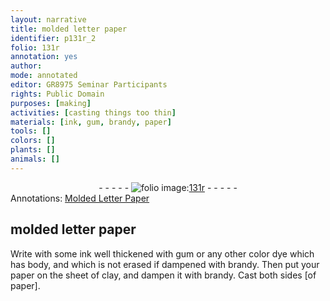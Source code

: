 ```yaml
---
layout: narrative
title: molded letter paper
identifier: p131r_2
folio: 131r
annotation: yes
author:
mode: annotated
editor: GR8975 Seminar Participants
rights: Public Domain
purposes: [making]
activities: [casting things too thin]
materials: [ink, gum, brandy, paper]
tools: []
colors: []
plants: []
animals: []
---
```


 <div class="folio" align="center">- - - - - <a href="http://gallica.bnf.fr/ark:/12148/btv1b10500001g/f267.item.r=" target="_blank"><img src="https://cu-mkp.github.io/GR8975-edition/assets/photo-icon.png" alt="folio image: " style="display:inline-block; margin-bottom:-3px;"/>131r</a> - - - - - </div> 
<div class="annotation" align="left">Annotations:
<a href="https://drive.google.com/drive/folders/0BwJi-u8sfkVDfmlUdWdYdlczSW5HVmNVam5pN1kwYXBvTlZuSDBXZUJDZlRLTkVmdk92N0k" target="_blank">Molded Letter Paper</a>
 </div>
 
## molded letter paper

  <span class="activity"></span> 
 Write with some <span class="material">ink</span> well thickened with <span class="material">gum</span> or any other color dye which has body, and which is not erased if dampened with <span class="material">brandy</span>. Then put your <span class="material">paper</span> on the sheet of clay, and dampen it with brandy. Cast both sides [of paper].
 